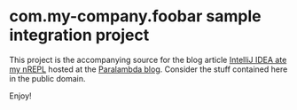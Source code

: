com.my-company.foobar sample integration project
================================================
This project is the accompanying source for the blog article [IntelliJ IDEA ate
my nREPL] hosted at the [Paralambda blog]. Consider the stuff contained here in
the public domain.

Enjoy!

[IntelliJ IDEA ate my nREPL]: http://paralambda.org/?p=97  
[Paralambda blog]: http://paralambda.org/
